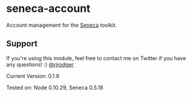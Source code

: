 seneca-account
==============

Account management for the [Seneca](http://senecajs.org) toolkit.


## Support

If you're using this module, feel free to contact me on Twitter if you
have any questions! :) [@rjrodger](http://twitter.com/rjrodger)

Current Version: 0.1.8

Tested on: Node 0.10.29, Seneca 0.5.18
